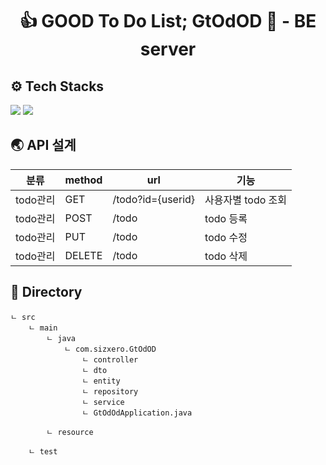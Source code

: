 <div align=center>
  <h1> 👍 GOOD To Do List; GtOdOD 📝 - BE server </h1>
</div>


## ⚙ Tech Stacks
 <img src="https://img.shields.io/badge/Spring Boot-6DB33F?style=for-the-badge&logo=Spring Boot&logoColor=white"> <img src="https://img.shields.io/badge/Spring Security-6DB33F?style=for-the-badge&logo=Spring Security&logoColor=white"> 

## 🌏 API 설계


| 분류     | method | url               | 기능                   |
|---------|--------|-------------------|-----------------------|
| todo관리 | GET    | /todo?id={userid} | 사용자별 todo 조회       |
| todo관리 | POST   | /todo             | todo 등록              |
| todo관리 | PUT    | /todo             | todo 수정              |
| todo관리 | DELETE | /todo             | todo 삭제              |


## 📂 Directory 


    ㄴ src
        ㄴ main
            ㄴ java
                ㄴ com.sizxero.GtOdOD
                    ㄴ controller
                    ㄴ dto
                    ㄴ entity
                    ㄴ repository
                    ㄴ service
                    ㄴ GtOdOdApplication.java

            ㄴ resource
                
        ㄴ test